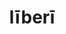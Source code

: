 ---
title: līberī
meaning: children
ch: [ten, f1, f]
pos: noun
stem: līber
genend: ōrum
abbgender: m.
abbgender2: masc.
gender: masculine
declension: second
six: y
---